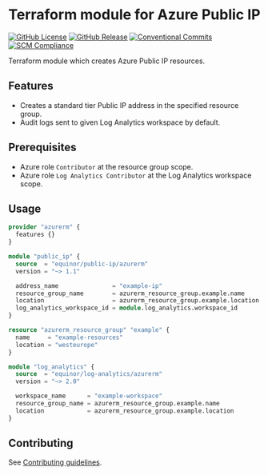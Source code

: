 # Terraform module for Azure Public IP

[![GitHub License](https://img.shields.io/github/license/equinor/terraform-azurerm-public-ip)](https://github.com/equinor/terraform-azurerm-public-ip/blob/main/LICENSE)
[![GitHub Release](https://img.shields.io/github/v/release/equinor/terraform-azurerm-public-ip)](https://github.com/equinor/terraform-azurerm-public-ip/releases/latest)
[![Conventional Commits](https://img.shields.io/badge/Conventional%20Commits-1.0.0-%23FE5196?logo=conventionalcommits&logoColor=white)](https://conventionalcommits.org)
[![SCM Compliance](https://scm-compliance-api.radix.equinor.com/repos/equinor/terraform-azurerm-public-ip/badge)](https://developer.equinor.com/governance/scm-policy/)

Terraform module which creates Azure Public IP resources.

## Features

- Creates a standard tier Public IP address in the specified resource group.
- Audit logs sent to given Log Analytics workspace by default.

## Prerequisites

- Azure role `Contributor` at the resource group scope.
- Azure role `Log Analytics Contributor` at the Log Analytics workspace scope.

## Usage

```terraform
provider "azurerm" {
  features {}
}

module "public_ip" {
  source  = "equinor/public-ip/azurerm"
  version = "~> 1.1"

  address_name               = "example-ip"
  resource_group_name        = azurerm_resource_group.example.name
  location                   = azurerm_resource_group.example.location
  log_analytics_workspace_id = module.log_analytics.workspace_id
}

resource "azurerm_resource_group" "example" {
  name     = "example-resources"
  location = "westeurope"
}

module "log_analytics" {
  source  = "equinor/log-analytics/azurerm"
  version = "~> 2.0"

  workspace_name      = "example-workspace"
  resource_group_name = azurerm_resource_group.example.name
  location            = azurerm_resource_group.example.location
}
```

## Contributing

See [Contributing guidelines](https://github.com/equinor/terraform-baseline/blob/main/CONTRIBUTING.md).
